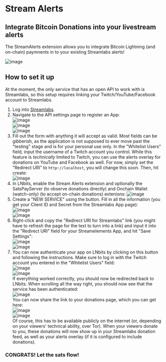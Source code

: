 <h1>Stream Alerts</h1>
<h2>Integrate Bitcoin Donations into your livestream alerts</h2>
The StreamAlerts extension allows you to integrate Bitcoin Lightning (and on-chain) paymnents in to your existing Streamlabs alerts!

![image](https://user-images.githubusercontent.com/28876473/127759038-aceb2503-6cff-4061-8b81-c769438ebcaa.png)

<h2>How to set it up</h2>

At the moment, the only service that has an open API to work with is Streamlabs, so this setup requires linking your Twitch/YouTube/Facebook account to Streamlabs.

1. Log into [Streamlabs](https://streamlabs.com/login?r=https://streamlabs.com/dashboard).
1. Navigate to the API settings page to register an App:  
![image](https://user-images.githubusercontent.com/28876473/127759145-710d53b6-3c19-4815-812a-9a6279d1b8bb.png)  
![image](https://user-images.githubusercontent.com/28876473/127759182-da8a27cb-bb59-48fa-868e-c8892080ae98.png)  
![image](https://user-images.githubusercontent.com/28876473/127759201-7c28e9f1-6286-42be-a38e-1c377a86976b.png)  
1. Fill out the form with anything it will accept as valid. Most fields can be gibberish, as the application is not supposed to ever move past the "testing" stage and is for your personal use only.
In the "Whitelist Users" field, input the username of a Twitch account you control. While this feature is *technically* limited to Twitch, you can use the alerts overlay for donations on YouTube and Facebook as well.
For now, simply set the "Redirect URI" to `http://localhost`, you will change this soon.
Then, hit create:  
![image](https://user-images.githubusercontent.com/28876473/127759264-ae91539a-5694-4096-a478-80eb02b7b594.png)  
1. In LNbits, enable the Stream Alerts extension and optionally the SatsPayServer (to observe donations directly) and Onchain Wallet (watch-only) (to accept on-chain donations) extenions:
![image](https://user-images.githubusercontent.com/28876473/127759486-0e3420c2-c498-4bf9-932e-0abfa17bd478.png)  
1. Create a "NEW SERVICE" using the button. Fill in all the information (you get your Client ID and Secret from the Streamlabs App page):  
![image](https://user-images.githubusercontent.com/28876473/127759512-8e8b4e90-2a64-422a-bf0a-5508d0630bed.png)  
![image](https://user-images.githubusercontent.com/28876473/127759526-7f2a4980-39ea-4e58-8af0-c9fb381e5524.png)  
1. Right-click and copy the "Redirect URI for Streamlabs" link (you might have to refresh the page for the text to turn into a link) and input it into the "Redirect URI" field for your Streamelements App, and hit "Save Settings":  
![image](https://user-images.githubusercontent.com/28876473/127759570-52d34c07-6857-467b-bcb3-54e10679aedb.png)  
![image](https://user-images.githubusercontent.com/28876473/127759604-b3c8270b-bd02-44df-a525-9d85af337d14.png)  
1. You can now authenticate your app on LNbits by clicking on this button and following the instructions. Make sure to log in with the Twitch account you entered in the "Whitelist Users" field:  
![image](https://user-images.githubusercontent.com/28876473/127759642-a3787a6a-3cab-4c44-a2d4-ab45fbbe3fab.png)  
![image](https://user-images.githubusercontent.com/28876473/127759681-7289e7f6-0ff1-4988-944f-484040f6b9c7.png)  
If everything worked correctly, you should now be redirected back to LNbits. When scrolling all the way right, you should now see that the service has been authenticated:  
![image](https://user-images.githubusercontent.com/28876473/127759715-7e839261-d505-4e07-a0e4-f347f114149f.png)  
You can now share the link to your donations page, which you can get here:  
![image](https://user-images.githubusercontent.com/28876473/127759730-8dd11e61-0186-4935-b1ed-b66d35b05043.png)  
![image](https://user-images.githubusercontent.com/28876473/127759747-67d3033f-6ef1-4033-b9b1-51b87189ff8b.png)  
Of course, this has to be available publicly on the internet (or, depending on your viewers' technical ability, over Tor).
When your viewers donate to you, these donations will now show up in your Streamlabs donation feed, as well as your alerts overlay (if it is configured to include donations).
<h3>CONGRATS! Let the sats flow!</h3>
